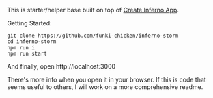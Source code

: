 This is starter/helper base built on top of  [Create Inferno App](https://github.com/infernojs/create-inferno-app).

Getting Started: 
```
git clone https://github.com/funki-chicken/inferno-storm
cd inferno-storm
npm run i 
npm run start 
```

And finally, open http://localhost:3000

There's more info when you open it in your browser.
If this is code that seems useful to others, I will work on a more comprehensive readme.
